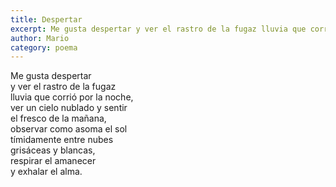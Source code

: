 ```yaml
---
title: Despertar
excerpt: Me gusta despertar y ver el rastro de la fugaz lluvia que corrió por la noche...
author: Mario
category: poema
---
```


Me gusta despertar  
y ver el rastro de la fugaz  
lluvia que corrió por la noche,  
ver un cielo nublado y sentir  
el fresco de la mañana,  
observar como asoma el sol  
tímidamente entre nubes  
grisáceas y blancas,  
respirar el amanecer  
y exhalar el alma.
